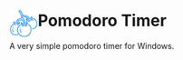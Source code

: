 # <img src="Resources/pomodoro.png" width="50" height="50" style="position: relative; top: 20px;">Pomodoro Timer
A very simple pomodoro timer for Windows.
